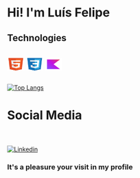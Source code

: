  
 <h1 style="font-weight: bold"> Hi! I'm Luís Felipe</h1>


<h2 style="font-weight: bold">Technologies</h2>

<div style="display: inline_block"> <br/>

<img align="center" alt="html" height="30px" width="40px" src="https://raw.githubusercontent.com/devicons/devicon/master/icons/html5/html5-original.svg"> 
<img align="center" alt="css3" height="30px" width="40px" src="https://raw.githubusercontent.com/devicons/devicon/master/icons/css3/css3-original.svg">
<img align="center" alt="js" height="30px" width="40px" src="https://raw.githubusercontent.com/devicons/devicon/master/icons/kotlin/kotlin-original.svg">
</div>
<br/>

[![Top Langs](https://github-readme-stats.vercel.app/api/top-langs/?username=FelipeBotta&langs_count=10)](https://github.com/FelipeBotta/)

<h2 style="font-size: 2em">Social Media</h2> <br/>


[![Linkedin](https://img.shields.io/badge/LinkedIn-0077B5?style=for-the-badge&logo=linkedin&logoColor=white
)](https://www.linkedin.com/in/luisfsbotta)

<h3> It's a pleasure your visit in my profile</h3>
